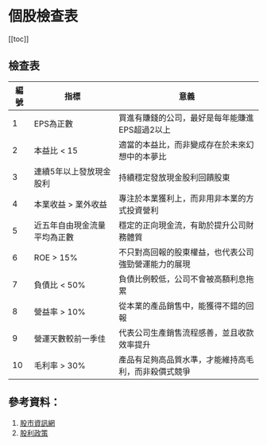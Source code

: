 # 個股檢查表  

[[toc]]

## 檢查表
|編號|指標|意義|
|--|--|--|
|1|EPS為正數|買進有賺錢的公司，最好是每年能賺進EPS超過2以上|
|2|本益比 < 15|適當的本益比，而非變成存在於未來幻想中的本夢比|
|3|連續5年以上發放現金股利| 持續穩定發放現金股利回饋股東|
|4|本業收益 > 業外收益|專注於本業獲利上，而非用非本業的方式投資營利|
|5|近五年自由現金流量平均為正數|穩定的正向現金流，有助於提升公司財務體質|
|6|ROE > 15%|不只對高回報的股東權益，也代表公司強勁營運能力的展現|
|7|負債比 < 50%|負債比例較低，公司不會被高額利息拖累|
|8|營益率 > 10%|從本業的產品銷售中，能獲得不錯的回報|
|9|營運天數較前一季佳|代表公司生產銷售流程感善，並且收款效率提升|
|10|毛利率 > 30%|產品有足夠高品質水準，才能維持高毛利，而非殺價式競爭|

## 參考資料：
1. [股市資訊網](https://goodinfo.tw/StockInfo/StockDetail.asp?STOCK_ID=)  
2. [股利政策](https://goodinfo.tw/StockInfo/StockDividendPolicy.asp?STOCK_ID=)